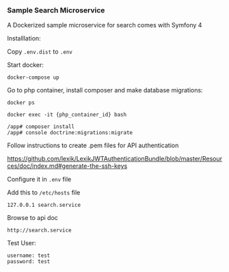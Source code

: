 ### Sample Search Microservice

A Dockerized sample microservice for search comes with Symfony 4

Installlation:

Copy `.env.dist` to `.env`

Start docker:

```
docker-compose up
```

Go to php container, install composer and make database migrations:

```
docker ps
```

```
docker exec -it {php_container_id} bash
```

```
/app# composer install
/app# console doctrine:migrations:migrate
```

Follow instructions to create .pem files for API authentication

https://github.com/lexik/LexikJWTAuthenticationBundle/blob/master/Resources/doc/index.md#generate-the-ssh-keys

Configure it in `.env` file

Add this to `/etc/hosts` file

```
127.0.0.1 search.service
```

Browse to api doc

```
http://search.service
```

Test User:
```
username: test
password: test
```


